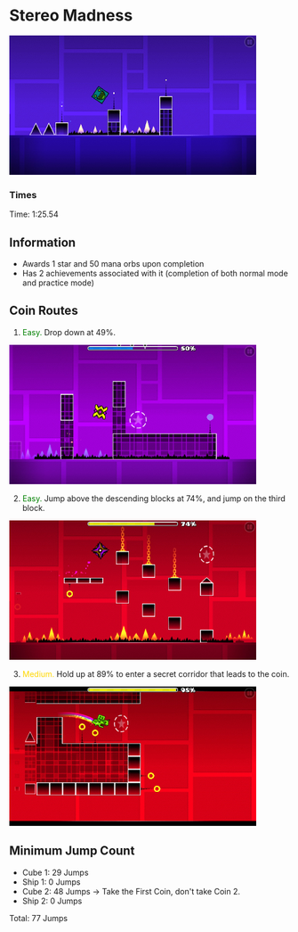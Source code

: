 # Stereo Madness
![Stereo Madness](images/sm-0.png)

### Times
Time: 1:25.54

## Information
- Awards 1 star and 50 mana orbs upon completion
- Has 2 achievements associated with it (completion of both normal mode and practice mode)

## Coin Routes
1. <span style="color:green">Easy.</span> Drop down at 49%.

![First Coin](images/sm-1.png)

2. <span style="color:green">Easy.</span> Jump above the descending blocks at 74%, and jump on the third block.

![Second Coin](images/sm-2.png)

3. <span style="color:gold">Medium.</span> Hold up at 89% to enter a secret corridor that leads to the coin.

![Third Coin](images/sm-3.png)

## Minimum Jump Count
- Cube 1: 29 Jumps
- Ship 1: 0 Jumps
- Cube 2: 48 Jumps -> Take the First Coin, don't take Coin 2.
- Ship 2: 0 Jumps

Total: 77 Jumps
